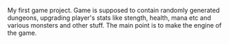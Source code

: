 My first game project. 
Game is supposed to contain randomly generated dungeons, upgrading player's stats like
stength, health, mana etc and various monsters and other stuff. The main point is to 
make the engine of the game.
